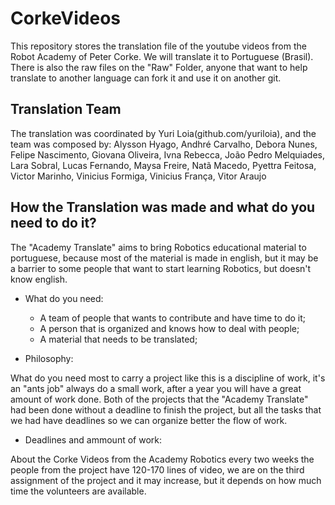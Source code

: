 CorkeVideos
=============
This repository stores the translation file of the youtube videos from the Robot Academy of Peter Corke.
We will translate it to Portuguese (Brasil). There is also the raw files on the "Raw" Folder, anyone that want to help translate to another language can fork it and use it on another git.

Translation Team
--------------
The translation was coordinated by Yuri Loia(github.com/yuriloia), and the team was composed by: 
Alysson Hyago, 
Andhré Carvalho, 
Debora Nunes, 
Felipe Nascimento, 
Giovana Oliveira, 
Ivna Rebecca,
João Pedro Melquiades, 
Lara Sobral, 
Lucas Fernando,
Maysa Freire, 
Natã Macedo, 
Pyettra Feitosa,
Victor Marinho, 
Vinicius Formiga, 
Vinicius França, 
Vitor Araujo

How the Translation was made and what do you need to do it?
---------------------------------------------------------

The "Academy Translate" aims to bring Robotics educational material to portuguese, because most of the material is made in english, but it may be a barrier to some people that want to start learning Robotics, but doesn't know english.

* What do you need:
  * A team of people that wants to contribute and have time to do it;
  * A person that is organized and knows how to deal with people;
  * A material that needs to be translated;
  
* Philosophy:

What do you need most to carry a project like this is a discipline of work, it's an "ants job" always do a small work, after a year you will have a great amount of work done. Both of the projects that the "Academy Translate" had been done without a deadline to finish the project, but all the tasks that we had have deadlines so we can organize better the flow of work. 

* Deadlines and ammount of work:

About the Corke Videos from the Academy Robotics every two weeks the people from the project have 120-170 lines of video, we are on the third assignment of the project and it may increase, but it depends on how much time the volunteers are available.


